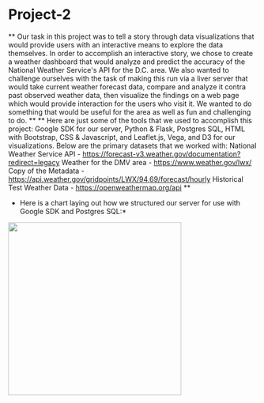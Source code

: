 # Project-2

**    Our task in this project was to tell a story through data visualizations that would provide users with an interactive means to explore the data themselves.  In order to accomplish an interactive story, we chose to create a weather dashboard that would analyze and predict the accuracy of the National Weather Service's API for the D.C. area.  We also wanted to challenge ourselves with the task of making this run via a liver server that would take current weather forecast data, compare and analyze it contra past observed weather data, then visualize the findings on a web page which would provide interaction for the users who visit it.  We wanted to do something that would be useful for the area as well as fun and challenging to do. **
   ** Here are just some of the tools that we used to accomplish this project:  Google SDK for our server, Python & Flask, Postgres SQL, HTML with Bootstrap, CSS & Javascript, and Leaflet.js, Vega, and D3 for our visualizations. Below are the primary datasets that we worked with: 
National Weather Service API - https://forecast-v3.weather.gov/documentation?redirect=legacy
Weather for the DMV area - https://www.weather.gov/lwx/
Copy of the Metadata - https://api.weather.gov/gridpoints/LWX/94,69/forecast/hourly
Historical Test Weather Data - https://openweathermap.org/api **

* Here is a chart laying out how we structured our server for use with Google SDK and Postgres SQL:*
<img src="docs/SystemDiagramImage.png" width="350"/>
